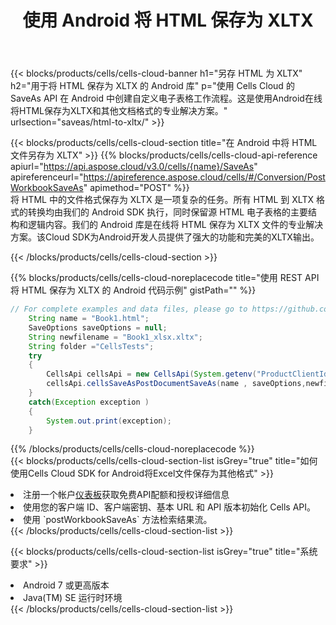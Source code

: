 ﻿---
title: 使用 Android 将 HTML 保存为 XLTX
description: 利用 Aspose.Cells Cloud SDK for Android 将 HTML 格式文件保存为 XLTX 格式文件。
kwords: Excel, Save HTML as XLTX, REST, Android
howto: How to save HTML as XLTX using Aspose.Cells Cloud Android library.
---
{{< blocks/products/cells/cells-cloud-banner h1="另存 HTML 为 XLTX" h2="用于将 HTML 保存为 XLTX 的 Android 库" p="使用 Cells Cloud 的 SaveAs API 在 Android 中创建自定义电子表格工作流程。这是使用Android在线将HTML保存为XLTX和其他文档格式的专业解决方案。" urlsection="saveas/html-to-xltx/" >}}

{{< blocks/products/cells/cells-cloud-section title="在 Android 中将 HTML 文件另存为 XLTX" >}}
{{% blocks/products/cells/cells-cloud-api-reference apiurl="https://api.aspose.cloud/v3.0/cells/{name}/SaveAs" apireferenceurl="https://apireference.aspose.cloud/cells/#/Conversion/PostWorkbookSaveAs" apimethod="POST" %}}
<br/>
将 HTML 中的文件格式保存为 XLTX 是一项复杂的任务。所有 HTML 到 XLTX 格式的转换均由我们的 Android SDK 执行，同时保留源 HTML 电子表格的主要结构和逻辑内容。我们的 Android 库是在线将 HTML 保存为 XLTX 文件的专业解决方案。该Cloud SDK为Android开发人员提供了强大的功能和完美的XLTX输出。

{{< /blocks/products/cells/cells-cloud-section >}}

{{% blocks/products/cells/cells-cloud-noreplacecode title="使用 REST API 将 HTML 保存为 XLTX 的 Android 代码示例" gistPath="" %}}
  
```java
// For complete examples and data files, please go to https://github.com/aspose-cells-cloud/aspose-cells-cloud-android/
    String name = "Book1.html";
    SaveOptions saveOptions = null;
    String newfilename = "Book1_xlsx.xltx";
    String folder ="CellsTests";
    try
    {
        CellsApi cellsApi = new CellsApi(System.getenv("ProductClientId"), System.getenv("ProductClientSecret"));
        cellsApi.cellsSaveAsPostDocumentSaveAs(name , saveOptions,newfilename,false,false,folder,null,null,null,true);                       
    }
    catch(Exception exception )
    {
        System.out.print(exception);
    }
```
  
{{% /blocks/products/cells/cells-cloud-noreplacecode %}}
<br/>
{{< blocks/products/cells/cells-cloud-section-list isGrey="true" title="如何使用Cells Cloud SDK for Android将Excel文件保存为其他格式" >}}
<li>注册一个帐户<a href="https://dashboard.aspose.cloud/">仪表板</a>获取免费API配额和授权详细信息</li>
<li>使用您的客户端 ID、客户端密钥、基本 URL 和 API 版本初始化 Cells API。</li>
<li>使用 `postWorkbookSaveAs` 方法检索结果流。</li>
{{< /blocks/products/cells/cells-cloud-section-list >}}

{{< blocks/products/cells/cells-cloud-section-list isGrey="true" title="系统要求" >}}
<li>Android 7 或更高版本</li>
<li>Java(TM) SE 运行时环境</li>
{{< /blocks/products/cells/cells-cloud-section-list >}}
